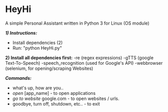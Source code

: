 # HeyHi
A simple Personal Assistant written in Python 3 for Linux (OS module)

_**1) Instructions:**_
* Install dependencies (2)
* Run: "python HeyHi.py"

**2) Install all dependencies first:**
-re (regex expressions)
-gTTS (google Text-To-Speech)
-speech_recognition (used for Google's API)
-webbrowser (selenium, for opening/scraping Websites)

**_Commands:_**
* what's up, how are you..
* *open* [app_name] - to open applications 
* *go to website* google.com - to open websites / urls.
* goodbye, turn off, shutdown, etc.. - to exit
